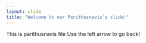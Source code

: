```yaml
---
layout: slide
title: "Welcome to our Parithusnavis's slide!"
---
```

This is parithusnavis file
Use the left arrow to go back!
